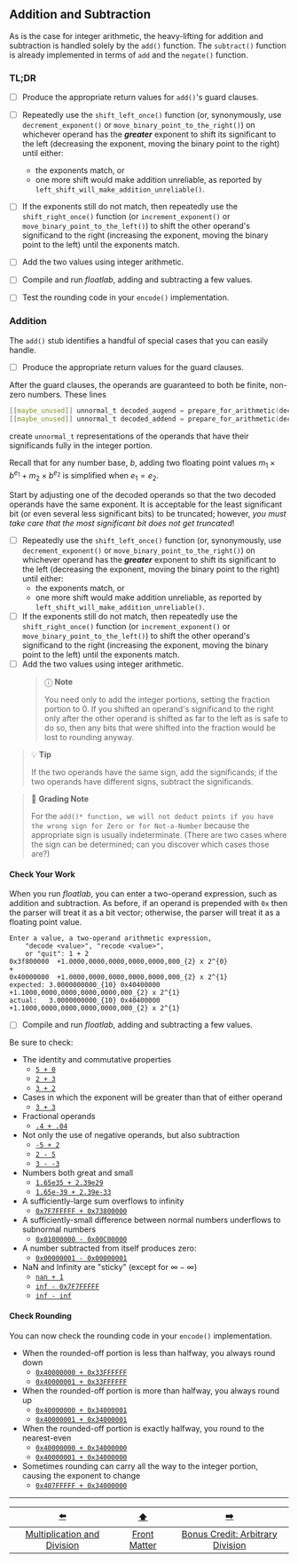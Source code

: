 ## Addition and Subtraction

As is the case for integer arithmetic, the heavy-lifting for addition and subtraction is handled solely by the `add()` function.
The `subtract()` function is already implemented in terms of `add` and the `negate()` function.

### TL;DR

- [ ] Produce the appropriate return values for `add()`'s guard clauses.
- [ ] Repeatedly use the `shift_left_once()` function (or, synonymously, use `decrement_exponent()` or `move_binary_point_to_the_right()`) on whichever operand has the ***greater*** exponent to shift its significant to the left (decreasing the exponent, moving the binary point to the right) until either:
  - the exponents match, or
  - one more shift would make addition unreliable, as reported by  `left_shift_will_make_addition_unreliable()`.
- [ ] If the exponents still do not match, then repeatedly use the `shift_right_once()` function (or `increment_exponent()` or `move_binary_point_to_the_left()`) to shift the other operand's significand to the right (increasing the exponent, moving the binary point to the left) until the exponents match.
- [ ] Add the two values using integer arithmetic.
- [ ] Compile and run *floatlab*, adding and subtracting a few values.


[//]: # (TODO: this may be redundant after we get the Rounding section up & going)

- [ ] Test the rounding code in your `encode()` implementation.

### Addition

The `add()` stub identifies a handful of special cases that you can easily handle.

- [ ] Produce the appropriate return values for the guard clauses.

After the guard clauses, the operands are guaranteed to both be finite, non-zero numbers.
These lines
```c
[[maybe_unused]] unnormal_t decoded_augend = prepare_for_arithmetic(decode(augend));
[[maybe_unused]] unnormal_t decoded_addend = prepare_for_arithmetic(decode(addend));
```
create `unnormal_t` representations of the operands that have their significands fully in the integer portion.

Recall that for any number base, $b$, adding two floating point values $m_1 \times b^{e_1} + m_2 \times b^{e_2}$ is simplified when $e_1 = e_2$.

Start by adjusting one of the decoded operands so that the two decoded operands have the same exponent.
It is acceptable for the least significant bit (or even several less significant bits) to be truncated;
however, *you must take care that the most significant bit does not get truncated*!

- [ ] Repeatedly use the `shift_left_once()` function (or, synonymously, use `decrement_exponent()` or `move_binary_point_to_the_right()`) on whichever operand has the ***greater*** exponent to shift its significant to the left (decreasing the exponent, moving the binary point to the right) until either:
  - the exponents match, or
  - one more shift would make addition unreliable, as reported by  `left_shift_will_make_addition_unreliable()`.
- [ ] If the exponents still do not match, then repeatedly use the `shift_right_once()` function (or `increment_exponent()` or `move_binary_point_to_the_left()`) to shift the other operand's significand to the right (increasing the exponent, moving the binary point to the left) until the exponents match.
- [ ] Add the two values using integer arithmetic.
    > ⓘ **Note**
    > 
    > You need only to add the integer portions, setting the fraction portion to 0.
      If you shifted an operand's significand to the right only after the other operand is shifted as far to the left as is safe to do so, then any bits that were shifted into the fraction would be lost to rounding anyway.

> 💡 **Tip**
> 
> If the two operands have the same sign, add the significands;
> if the two operands have different signs, subtract the significands.

> 📝 **Grading Note**
> 
> For the `add()* function, we will not deduct points if you have the wrong sign for Zero or for Not-a-Number` because the appropriate sign is usually indeterminate.
> (There are two cases where the sign can be determined; can you discover which cases those are?)


#### Check Your Work

When you run *floatlab*, you can enter a two-operand expression, such as addition and subtraction.
As before, if an operand is prepended with `0x` then the parser will treat it as a bit vector;
otherwise, the parser will treat it as a floating point value.

```
Enter a value, a two-operand arithmetic expression,
    "decode <value>", "recode <value>",
    or "quit": 1 + 2
0x3f800000	+1.0000,0000,0000,0000,0000,000_{2} x 2^{0}
+
0x40000000	+1.0000,0000,0000,0000,0000,000_{2} x 2^{1}
expected: 3.0000000000_{10}	0x40400000	+1.1000,0000,0000,0000,0000,000_{2} x 2^{1}
actual:   3.0000000000_{10}	0x40400000	+1.1000,0000,0000,0000,0000,000_{2} x 2^{1}
```

- [ ] Compile and run *floatlab*, adding and subtracting a few values.

Be sure to check:
- The identity and commutative properties
  - <u>`5 + 0`</u>
  - <u>`2 + 3`</u>
  - <u>`3 + 2`</u>
- Cases in which the exponent will be greater than that of either operand
  - <u>`3 + 3`</u>
- Fractional operands
  - <u>`.4 + .04`</u>
- Not only the use of negative operands, but also subtraction
  - <u>`-5 + 2`</u>
  - <u>`2 - 5`</u>
  - <u>`3 - -3`</u>
- Numbers both great and small
  - <u>`1.65e35 + 2.39e29`</u>
  - <u>`1.65e-39 + 2.39e-33`</u>
- A sufficiently-large sum overflows to infinity
  - <u>`0x7F7FFFFF + 0x73800000`</u>
- A sufficiently-small difference between normal numbers underflows to subnormal numbers
  - <u>`0x01000000 - 0x00C00000`</u>
- A number subtracted from itself produces zero:
  - <u>`0x00000001 - 0x00000001`</u>
- NaN and Infinity are "sticky" (except for $\infty - \infty$)
  - <u>`nan + 1`</u>
  - <u>`inf - 0x7F7FFFFF`</u>
  - <u>`inf - inf`</u>

    
#### Check Rounding

[//]: # (TODO: this may be redundant after we get the Rounding section up & going)

You can now check the rounding code in your `encode()` implementation.

- When the rounded-off portion is less than halfway, you always round down
  - <u>`0x40000000 + 0x33FFFFFF`</u>
  - <u>`0x40000001 + 0x33FFFFFF`</u>
- When the rounded-off portion is more than halfway, you always round up
  - <u>`0x40000000 + 0x34000001`</u>
  - <u>`0x40000001 + 0x34000001`</u>
- When the rounded-off portion is exactly halfway, you round to the nearest-even
  - <u>`0x40000000 + 0x34000000`</u>
  - <u>`0x40000001 + 0x34000000`</u>
- Sometimes rounding can carry all the way to the integer portion, causing the exponent to change
  - <u>`0x407FFFFF + 0x34000000`</u>

---

|             [⬅️](08-multiply-divide.md)              |      [⬆️](../README.md)      |                [➡️](10-arbitrary-division.md)                |
|:----------------------------------------------------:|:----------------------------:|:------------------------------------------------------------:|
| [Multiplication and Division](08-multiply-divide.md) | [Front Matter](../README.md) | [Bonus Credit: Arbitrary Division](10-arbitrary-division.md) |
